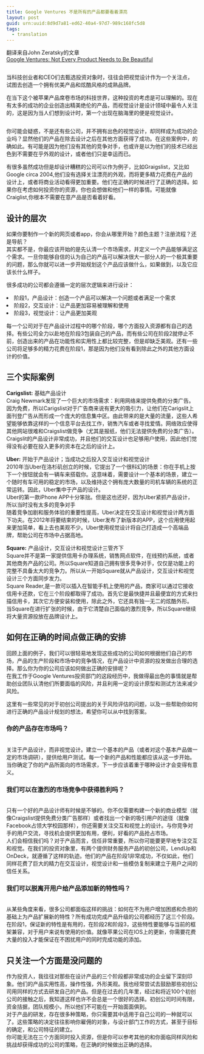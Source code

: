 ```yaml
---
title: Google Ventures 不是所有的产品都要看着漂亮
layout: post
guid: urn:uuid:8d9d7a81-ed62-40a4-97d7-989c168fc5d8
tags:
  - translation
---
```


<p>翻译来自John Zeratsky的文章 
<br><a href= "http://www.wired.com/2015/05/google-ventures-not-every-product-needs-beautiful/">Google Ventures: Not Every Product Needs to Be Beautiful</a>
<div style="width:100%;overflow:hidden;margin:0 auto;">
<img style="float:right;" src="http://www.wired.com/wp-content/uploads/2015/05/473217856-289x301.jpg" alt="" />
   <p>当科技创业者和CEO们去甄选投资对象时，往往会把视觉设计作为一个关注点，试图去创造一个拥有优美产品和炫酷风格的成熟品牌。</p>
   <p>在当下这个被苹果产品席卷市场的科技世界，这种投资的考虑是可以理解的。现在有太多的成功的企业创造出精美绝伦的产品，而视觉设计是设计领域中最令人关注的，这是因为当人们想到设计时，第一个出现在脑海里的便是视觉设计。</p>
</div>
<p>你可能会疑惑，不是还有些公司，并不拥有出色的视觉设计，却同样成为成功的企业吗？显然他们的产品在除去设计之后在其他方面获得了成功。在这些案例中，的确如此。有可能是因为他们没有其他的竞争对手，也或许是以为他们的技术已经出色到不需要在乎外观的设计，或者他们只是幸运而已。</p>
<p>有很多虽然成功但是却设计糟糕的公司可以作为例子，比如Graigslist，又比如Google circa 2004,他们没有选择关注漂亮的外观，而将更多精力花费在产品的设计上，或者将商业活动看得更加重要。他们在正确的时候进行了正确的选择。如果你在考虑如何投资你的资源，你也会想做和他们一样的事情。可能就像Craiglist,你根本不需要在意产品是否看着好看。</p>
<h2>设计的层次</h2>
<p>如果你要制作一个新的网页或者app，你会从哪里开始？颜色主题？注册流程？还是导航？
<br>其实都不是，你最应该开始的是先认清一个市场需求，并定义一个产品能够满足这个需求。一旦你能够自信的认为自己的产品可以解决很大一部分人的一个极其重要的问题，那么你就可以进一步开始规划这个产品应该做什么，如果做到，以及它应该长什么样子。</p>
<p>很多成功的公司都会遵循一定的层次逻辑来进行设计：
<li>阶段1，产品设计：创造一个产品可以解决一个问题或者满足一个需求</li>
<li>阶段2，交互设计：让产品更加容易被理解和使用</li>
<li>阶段3，视觉设计：让产品更加美观</li>
<p>每一个公司对于在产品设计过程中的哪个阶段，哪个方面投入资源都有自己的选择。有些公司全力以赴地在阶段3包装自己的产品，而有些公司在阶段2就停止不前，创造出来的产品在功能性和实用性上都比较完整，但是却缺乏美观。还有一些公司将足够多的精力花费在阶段1，那是因为他们没有看到除此之外的其他方面设计的价值。</p>

<h2>三个实际案例</h2>
<p>
<b>Carigslist:</b> 基础产品设计
<br>Craig Newmark发现了一个巨大的市场需求：利用网络来提供免费的分类广告。因为免费，所以Carigslist对于广告商来说有更大的吸引力，让他们在Carigslit上面刊登广告从而形成一个庞大的信息集中区。由此带来的是大量的流量，这些人希望能够依靠这样的一个信息平台去找工作，销售汽车或者寻找爱情。网络效应使得其他网站很难和Craigslist做竞争（尤其是报纸，他们无法提供免费的分类广告）。
<br>Craigslit的产品设计非常成功，并且他们的交互设计也足够用户使用，因此他们觉得没有必要在投入更多的资本在之后的设计上。
</p>
<p>
<b>Uber:</b> 开始于产品设计；当成功之后投入交互设计和视觉设计
<br>2010年当Uber在洛杉矶创立的时候，它提出了一个很科幻的场景：你在手机上按下一个按钮就会有一辆车来搭载你。这意味着，需要设计一个基本的场景，建立一个随时有车可用的稳定的市场，以及维持这个拥有庞大数量的司机车辆的系统的正常运转。因此，Uber集中于产品的设计。
<br>Uber的第一款iPhone APP十分笨拙。但是这也还好，因为Uber紧抓产品设计，所以当时没有太多的竞争对手
<br>随着竞争加剧和服务体验的重要性提高，Uber决定在交互设计和视觉设计两方面下功夫。在2012年将要结束的时候，Uber发布了新版本的APP，这个应用使用起来更加简单，看上去也美观不少。Uber使用视觉设计将自己打造成一个高端品牌，帮助公司在市场中占据高地。
</p>
<p>
<b>Square:</b> 产品设计，交互设计和视觉设计三管齐下
<br>Square并不是第一家提供信用卡办理系统，销售网点软件，在线预约系统，或者其他商务产品的公司。所以Square知道自己拥有很多竞争对手，仅仅是功能上的完整不具备太大的竞争力。所以从一开始Square就从产品设计，交互设计和视觉设计三个方面同步发力。
<br>Square Reader,是一款可以插入在智能手机上使用的产品，商家可以通过它接收信用卡还款，它在三个阶段都取得了成功。首先它是最快捷并且最便宜的方式来扫描信用卡，其次它方便安装和使用，除此之外，它还具有独一无二的炫酷外形。
<br>当Square在进行扩张的时候，由于它清楚自己面临的激烈竞争，所以Square继续将大量资源投放在品牌设计上。
</p>
<h2>如何在正确的时间点做正确的安排</h2>
<p>回顾上面的例子，我们可以很轻易地发现这些成功的公司如何根据他们自己的市场，产品的生产阶段和市场中的竞争情况，在产品设计中资源的投发做出合理的选择。那么你为你的公司应该如何做出正确的安排呢？
<br>在我工作于Google Ventures投资部门的这段经历中，我做得最出色的事情就是帮助创业团队认清他们所要面临的风险，并且利用一定的设计原型和测试方法来减少风险。</p>
<p>这里有一些常见的对于初创公司提出的关于风险评估的问题，以及一些帮助你如何进行正确的产品设计规划的想法，希望你可以从中找到答案。</p>
<h3>你的产品存在市场吗？</h3>
<br>关注于产品设计，而非视觉设计。建立一个基本的产品（或者对这个基本产品做一定的市场调研），提供给用户测试。每一个新的产品和性能都应该从这一步开始。当你确定了你的产品所面向的市场需求，下一步应该着重于哪种设计才会变得有意义。
<h3>我们可以在激烈的市场竞争中获得胜利吗？</h3>
<br>只有一个好的产品设计师有时候是不够的。你不仅需要构建一个新的商业模型（就像Craigslist提供免费分类广告那样）或者找出一个新的吸引用户的途径（就像Facebook占领大学校园那样），你还需要关注交互和视觉上的设计。与你竞争对手的用户交流，寻找机会提供更加有用，便利，好看的产品抢占市场。
<br>人们会相信我们吗？对于产品而言，信任非常重要，所以你可能要更早地专注交互和视觉。在我们的投资对象里，有两个提供财务服务产品的初创公司，LendUp和OnDeck，就遵循了这样的轨迹。他们的产品在阶段1非常成功，不仅如此，他们同样花费了巨大的精力在交互设计，视觉设计和一些模仿复制来建立于用户之间的信任关系。
<h3>我们可以脱离开用户给产品添加新的特性吗？</h3>
<br>从某些角度来看，很多公司都面临这样的挑战：如何在不为用户增加困惑和负担的基础上为产品扩展新的特性？所有成功完成产品升级的公司都经历了这三个阶段。在阶段1，保证新的特性是有用的，在阶段2和阶段3，这些特性要能够与当前的框架兼容，对于用户来说有使用的价值。就像苹果公司在IOS上的更新，你需要花费大量的投入才能保证在不困扰用户的同时完成功能的添加。
<h2>只关注一个方面是没问题的</h2>
<p>作为投资人，我往往对那些在设计产品的三个阶段都非常成功的企业留下深刻印象。他们的产品实用性高，操作性强，外形美观。我也经常尝试去鼓励那些初创公司用同样的方式去研发自己的产品。但是在过去的几年里，经过和将近100个初创公司的接触之后，我知道这样也许不会总是一个很好的选择。初创公司时间有限，资金拮据，团队规模小，所以他们不可能在一开始面面俱到。
<br>对于产品的研发，存在很多种策略，你只需要其中适用于自己公司的一种就可以了。这些策略的决定往往影响你雇佣的对象，与设计部门工作的方式，甚至于目标的确定，和公司特征的建立。
<br>你可能无法在三个方面同时投入资源，但是你可以参考其他的和你面临同样风险和挑战却获得成功的公司的策略，在正确的时候做出正确的选择。</p>